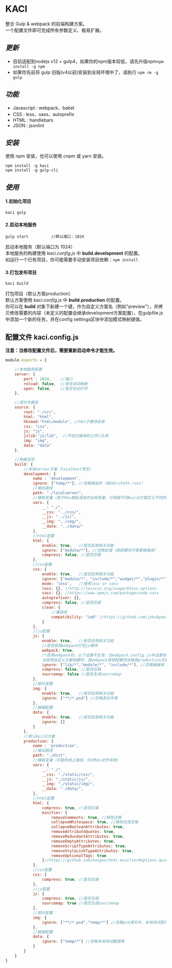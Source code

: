 # KACI
整合 Gulp & webpack 的前端构建方案。  
一个配置文件即可完成所有参数定义、极易扩展。

## _更新_
+ 目前适配到nodejs v12 + gulp4，如果你的npm版本较低，请先升级npm```npm install -g npm```
+ 如果你先前将 gulp 旧版(v4以前)安装到全局环境中了，请执行 ```npm rm -g gulp```

## _功能_
+ Javascript : webpack、babel
+ CSS : less、sass、autoprefix
+ HTML : handlebars
+ JSON : jsonlint

## _安装_
使用 npm 安装，也可以使用 cnpm 或 yarn 安装。
```
npm install -g kaci
npm install -g gulp-cli
```

## _使用_
#### **1.初始化项目**
```
kaci gulp          
```  

#### **2.启动本地服务**
```
gulp start          //默认端口：1024
```

启动本地服务（默认端口为 1024）  
本地服务的构建使用 _kaci.config.js_ 中 **build.development** 的配置。  
如运行一个已有项目，你可能需要手动安装项目依赖：```npm install```

#### **3.打包发布项目**
```
kaci build
```
打包项目（默认方案production）  
默认方案使用 _kaci.config.js_ 中 **build.production** 的配置。  
你可以在 **build** 对象下新建一个键，作为自定义方案名（例如"preview"），并拷贝修改需要的内容（未定义的配置会继承development方案配置），在gulpfile.js中添加一个新的任务，并在config settings区块中添加模式映射键值。

## 配置文件 kaci.config.js
**注意：当修改配置文件后，需要重新启动命令才能生效。**

```javascript
module.exports = {

    //本地服务配置
    server: {
        port : 1024,    //端口
        reload: false,  //是否自动刷新
        open: false,    //是否自动打开
    },

    //源文件路径
    source: {
        root: "./src",
        html: "html",
        hbsmod:"html/module", //hbs子模块目录
        css: "css",
        js: "js",
        jslib:"js/lib",  //不经过编译的公共lib库
        img: "img",
        data: "data"
    },

    //构建选项
    build: {
        //本地server方案（localhost预览）
        development: {
            name : 'development',
            ignore: ["temp/*"], //忽略被监听（相对srcPath.root）
            //输出路径
            path: "./localserver",
            //模板变量（用于hbs模板渲染的全局变量、可根据不同build方案定义不同的cdn地址等）
            vars: {
                __: "./",
                __css: "../css/",
                __js: "../js/",
                __img: "../img/",
                __data: "../data/"
            },
            //html配置
            html: {
                enable: true,   //是否启用相关功能
                ignore: ["module/*"], //忽略处理（局部模块不需要被编译）
                compress: false, //是否压缩
            },
            //css配置
            css: {
                enable: true,   //是否启用相关功能
                ignore: ["module/*", "include/*","widget/*","plugin/*"], //忽略被编译（子模块）
                mode: 'less',   //使用less or sass
                less: {}, //http://lesscss.org/usage/#less-options
                sass: {}, //https://www.npmjs.com/package/node-sass
                autoprefixer: {},
                compress: false, //是否压缩
                clean: {
                    //兼容性
                    compatibility: "ie8" //https://github.com/jakubpawlowicz/clean-css#constructor-options
                }
            },
            //js配置
            js: {
                enable: true,   //是否启用相关功能
                //是否启用webpack打包js模块
                webpack: true,
                /*启用webpack时，以下设置不生效，仅webpack.config.js中设置有效
                当启用自定义方案构建时，其webpack常规配置项会继承production方案（除路径等）*/
                ignore: ["lib/*","module/*", "include/*"], //忽略被编译（子模块）
                compress: false, //是否压缩
                sourcemap: false //是否生成sourcemap
            },
            //图片配置
            img: {
                enable: true,   //是否启用相关功能
                ignore: ["**/*.psd"] //忽略源文件等
            },
            //数据配置
            data: {
                enable: true,   //是否启用相关功能
                ignore: []
            }
        },
        //默认build方案
        production: {
            name : 'production',
            //输出路径
            path: "./dist",
            //模板变量（可能的线上路径，仅对hbs文件有效）
            vars: {
                __: "./",
                __css: "./static/css/",
                __js: "./static/js/",
                __img: "./static/img/",
                __data: "./data/",
            },
            //html配置
            html: {
                compress: true, //是否压缩
                minifier: {		
                    removeComments: true, //移除注释		
                    collapseWhitespace: true, //移除无效空格		
                    collapseBooleanAttributes: true,		
                    removeAttributeQuotes: true,		
                    removeRedundantAttributes: true,		
                    removeEmptyAttributes: true,		
                    removeScriptTypeAttributes: true,		
                    removeStyleLinkTypeAttributes: true,		
                    removeOptionalTags: true		
                }//https://github.com/kangax/html-minifier#options-quick-reference
            },
            //css配置
            css: {
                compress: true, //是否压缩
            },
            //js配置
            js: {
                compress: true, //是否压缩
                sourcemap: true //是否生成sourcemap
            },
            //图片配置
            img: {
                ignore: ["**/*.psd","temp/*"] //忽略psd源文件、本地测试图片等
            },
            //数据配置
            data: {
                ignore: ["temp/*"] //忽略本地测试数据等
            }
        }
    }
}
```
